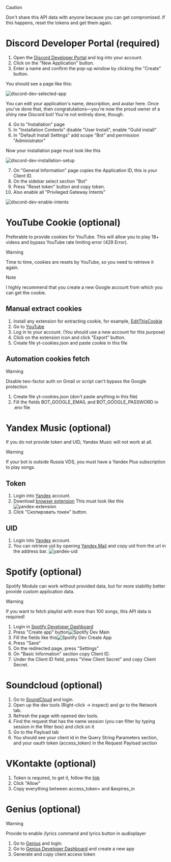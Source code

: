 > [!CAUTION]
> Don't share this API data with anyone because you can get compromised.
> If this happens, reset the tokens and get them again.

# Discord Developer Portal (required)

1. Open the [Discord Developer Portal](https://discord.com/developers/applications) and log into your account.
2. Click on the "New Application" button.
3. Enter a name and confirm the pop-up window by clicking the "Create" button.

You should see a page like this:

![discord-dev-selected-app](images/api-configure/discord-dev-selected-app.png)

You can edit your application's name, description, and avatar here. Once you've done that, then congratulations—you're now the proud owner of a shiny new Discord bot! You're not entirely done, though.

4. Go to "Installation" page
5. In "Installation Contexts" disable "User Install", enable "Guild install"
6. In "Default Install Settings" add scope "Bot" and permission "Administrator"

Now your installation page must look like this

![discord-dev-installation-setup](images/api-configure/discord-dev-installation-setup.png)

7. On "General Information" page copies the Application ID, this is your Client ID.
8. On the sidebar select section "Bot"
9. Press "Reset token" button and copy token.
10. Also enable all "Privileged Gateway Intents"

![discord-dev-enable-intents](images/api-configure/discord-dev-enable-intents.png)

# YouTube Cookie (optional)

Preferable to provide cookies for YouTube.
This will allow you to play 18+ videos and bypass YouTube rate limiting error (429 Error).

> [!WARNING]
> Time to time, cookies are resets by YouTube, so you need to retrieve it again.

> [!NOTE]
> I highly recommend that you create a new Google account from which you can get the cookie.

## Manual extract cookies

1. Install any extension for extracting cookie, for example, [EditThisCookie](https://www.editthiscookie.com/blog/2014/03/install-editthiscookie/)
2. Go to [YouTube](https://www.youtube.com/)
3. Log in to your account. (You should use a new account for this purpose)
4. Click on the extension icon and click "Export" button.
5. Create file yt-cookies.json and paste cookie in this file

## Automation cookies fetch

> [!WARNING]
> Disable two-factor auth on Gmail or script can't bypass the Google protection

1. Create file yt-cookies.json (don't paste anything in this file)
2. Fill the fields BOT_GOOGLE_EMAIL and BOT_GOOGLE_PASSWORD in .env file

# Yandex Music (optional)

If you do not provide token and UID, Yandex Music will not work at all.

> [!WARNING]
> If your bot is outside Russia VDS, you must have a Yandex Plus subscription to play songs.

## Token

1. Login into [Yandex](https://passport.yandex.ru/auth) account.
2. Download [browser extension](https://chromewebstore.google.com/detail/yandex-music-token/lcbjeookjibfhjjopieifgjnhlegmkib)
   This must look like this ![yandex-extension](images/api-configure/yandex-music-extension.png)
3. Click "Скопировать токен" button.

## UID

1. Login into [Yandex](https://passport.yandex.ru/auth) account.
2. You can retrieve uid by opening [Yandex Mail](https://mail.yandex.ru) and copy uid from the url in the address bar.
   ![yandex-uid](images/api-configure/yandex-music-uid.png)

# Spotify (optional)

Spotify Module can work without provided data, but for more stability better provide custom application data.

> [!WARNING]
> If you want to fetch playlist with more than 100 songs, this API data is required!

1. Login in [Spotify Developer Dashboard](https://developer.spotify.com/dashboard)
2. Press "Create app" button![Spotify Dev Main](images/api-configure/spotify-dev-main.png)
3. Fill the fields like this![Spotify Dev Create App](images/api-configure/spotify-dev-create-app.png)
4. Press "Save"
5. On the redirected page, press "Settings"
6. On "Basic Information" section copy Client ID.
7. Under the Client ID field, press "View Client Secret" and copy Client Secret.

# Soundcloud (optional)

1. Go to [SoundCloud](https://soundcloud.com) and login.
2. Open up the dev tools (Right-click -> inspect) and go to the Network tab.
3. Refresh the page with opened dev tools.
4. Find the request that has the name session (you can filter by typing session in the filter box) and click on it
5. Go to the Payload tab
6. You should see your client id in the Query String Parameters section, and your oauth token (access_token) in the Request Payload section

# VKontakte (optional)

1. Token is required, to get it, follow the [link](https://oauth.vk.com/authorize?client_id=2685278&scope=65536&response_type=token&revoke=1)
2. Click "Allow"
3. Copy everything between access_token= and &expires_in

# Genius (optional)

> [!WARNING]
> Provide to enable /lyrics command and lyrics button in audioplayer

1. Go to [Genius](https://genius.com/login) and login.
2. Go to [Genius Developer Dashboard](https://genius.com/api-clients/new) and create a new app
3. Generate and copy client access token


